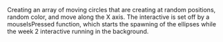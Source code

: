 Creating an array of moving circles that are creating at random positions, random color, and move along the X axis. The interactive is set off by a mouseIsPressed function, which starts the spawning of the ellipses while the week 2 interactive running in the background.
